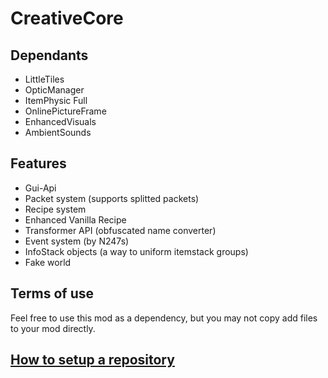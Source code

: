 # CreativeCore

## Dependants
- LittleTiles
- OpticManager
- ItemPhysic Full
- OnlinePictureFrame
- EnhancedVisuals
- AmbientSounds

## Features
- Gui-Api
- Packet system (supports splitted packets)
- Recipe system
- Enhanced Vanilla Recipe
- Transformer API (obfuscated name converter)
- Event system (by N247s)
- InfoStack objects (a way to uniform itemstack groups)
- Fake world

## Terms of use
Feel free to use this mod as a dependency, but you may not copy add files to your mod directly.

## [How to setup a repository](https://www.youtube.com/watch?v=7Ahshi_QjM4)
